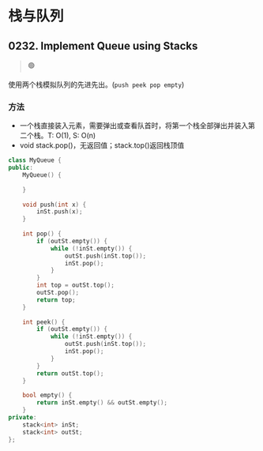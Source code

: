 # 栈与队列

## 0232. Implement Queue using Stacks

> :green_circle:

使用两个栈模拟队列的先进先出。(`push peek pop empty`)

### 方法

- 一个栈直接装入元素，需要弹出或查看队首时，将第一个栈全部弹出并装入第二个栈。T: O(1), S: O(n)
- void stack.pop()，无返回值；stack.top()返回栈顶值

```cpp
class MyQueue {
public:
    MyQueue() {
        
    }
    
    void push(int x) {
        inSt.push(x);
    }
    
    int pop() {
        if (outSt.empty()) {
            while (!inSt.empty()) {
                outSt.push(inSt.top());
                inSt.pop();
            }
        }
        int top = outSt.top();
        outSt.pop();
        return top;
    }
    
    int peek() {
        if (outSt.empty()) {
            while (!inSt.empty()) {
                outSt.push(inSt.top());
                inSt.pop();
            }
        }
        return outSt.top();
    }
    
    bool empty() {
        return inSt.empty() && outSt.empty();
    }
private:
    stack<int> inSt;
    stack<int> outSt;
};
```

